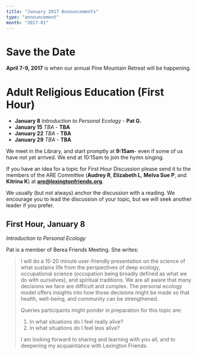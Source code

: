 ```yaml
---
title: "January 2017 Announcements"
type: "announcement"
month: "2017-01"
---
```


# Save the Date

**April 7-9, 2017** is when our annual Pine Mountain Retreat will be happening.

# Adult Religious Education (First Hour)

* **January 8** *Introduction to Personal Ecology* - **Pat G.**
* **January 15** *TBA* - **TBA**
* **January 22** *TBA* - **TBA**
* **January 29** *TBA* - **TBA**

We meet in the Library, and start promptly at **9:15am**- even if some of us have
not yet arrived.  We end at 10:15am to join the hymn singing.

If you have an idea for a topic for First Hour Discussion please send it to
the members of the ARE Committee (**Audrey R**, **Elizabeth L**, **Melva
Sue P**, and **Kitrina K**) at **are@lexingtonfriends.org**.

We usually (but not always) anchor the discussion with a reading.  We encourage
you to lead the discussion of your topic, but we will seek another leader if
you prefer.

## First Hour, January 8

*Introduction to Personal Ecology* 

Pat is a member of Berea Friends Meeting.  She writes:

> I will do a 15-20 minute user-friendly presentation on the science of what
> sustains life from the perspectives of deep ecology, occupational science
> (occupation being broadly defined as what we do with ourselves), and
> spiritual traditions.  We are all aware that many decisions we face are
> difficult and complex.  The personal ecology model offers insights into how
> those decisions might be made so that health, well-being, and community can
> be strengthened.  
>
> Queries participants might ponder in preparation for this
> topic are: 
>
> 1. In what situations do I feel really alive?  
> 2. In what situations do I feel less alive?  
>
> I am looking forward to sharing and  learning with you all, and to deepening
> my acquaintance with Lexington  Friends.


